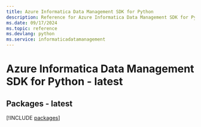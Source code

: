 ```yaml
---
title: Azure Informatica Data Management SDK for Python
description: Reference for Azure Informatica Data Management SDK for Python
ms.date: 09/17/2024
ms.topic: reference
ms.devlang: python
ms.service: informaticadatamanagement
---
```

# Azure Informatica Data Management SDK for Python - latest
## Packages - latest
[!INCLUDE [packages](informatica-data-management-index.md)]